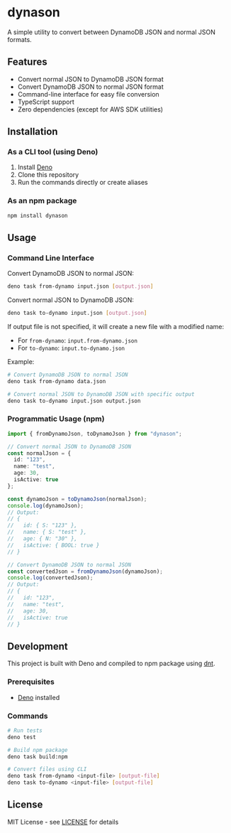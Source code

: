 # dynason

A simple utility to convert between DynamoDB JSON and normal JSON formats.

## Features

- Convert normal JSON to DynamoDB JSON format
- Convert DynamoDB JSON to normal JSON format
- Command-line interface for easy file conversion
- TypeScript support
- Zero dependencies (except for AWS SDK utilities)

## Installation

### As a CLI tool (using Deno)

1. Install [Deno](https://deno.land/)
2. Clone this repository
3. Run the commands directly or create aliases

### As an npm package

```bash
npm install dynason
```

## Usage

### Command Line Interface

Convert DynamoDB JSON to normal JSON:
```bash
deno task from-dynamo input.json [output.json]
```

Convert normal JSON to DynamoDB JSON:
```bash
deno task to-dynamo input.json [output.json]
```

If output file is not specified, it will create a new file with a modified name:
- For `from-dynamo`: `input.from-dynamo.json`
- For `to-dynamo`: `input.to-dynamo.json`

Example:
```bash
# Convert DynamoDB JSON to normal JSON
deno task from-dynamo data.json

# Convert normal JSON to DynamoDB JSON with specific output
deno task to-dynamo input.json output.json
```

### Programmatic Usage (npm)

```typescript
import { fromDynamoJson, toDynamoJson } from "dynason";

// Convert normal JSON to DynamoDB JSON
const normalJson = {
  id: "123",
  name: "test",
  age: 30,
  isActive: true
};

const dynamoJson = toDynamoJson(normalJson);
console.log(dynamoJson);
// Output:
// {
//   id: { S: "123" },
//   name: { S: "test" },
//   age: { N: "30" },
//   isActive: { BOOL: true }
// }

// Convert DynamoDB JSON to normal JSON
const convertedJson = fromDynamoJson(dynamoJson);
console.log(convertedJson);
// Output:
// {
//   id: "123",
//   name: "test",
//   age: 30,
//   isActive: true
// }
```

## Development

This project is built with Deno and compiled to npm package using [dnt](https://github.com/denoland/dnt).

### Prerequisites

- [Deno](https://deno.land/) installed

### Commands

```bash
# Run tests
deno test

# Build npm package
deno task build:npm

# Convert files using CLI
deno task from-dynamo <input-file> [output-file]
deno task to-dynamo <input-file> [output-file]
```

## License

MIT License - see [LICENSE](LICENSE) for details
